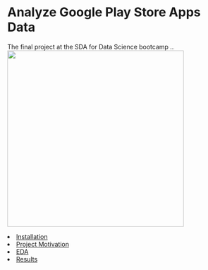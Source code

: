 # **Analyze Google Play Store Apps Data**
The final project at the SDA for Data Science bootcamp ..
<img width="400" height="400" src="googleplay2.jpg">


<li><a href="#Installation">Installation</a></li>
<li><a href="#Project Motivation">Project Motivation</a></li>
<li><a href="#EDA">EDA</a></li>
<li><a href="#Results">Results</a></li>

